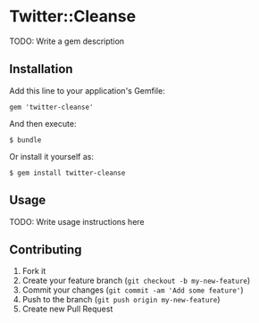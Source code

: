 # Twitter::Cleanse

TODO: Write a gem description

## Installation

Add this line to your application's Gemfile:

    gem 'twitter-cleanse'

And then execute:

    $ bundle

Or install it yourself as:

    $ gem install twitter-cleanse

## Usage

TODO: Write usage instructions here

## Contributing

1. Fork it
2. Create your feature branch (`git checkout -b my-new-feature`)
3. Commit your changes (`git commit -am 'Add some feature'`)
4. Push to the branch (`git push origin my-new-feature`)
5. Create new Pull Request
